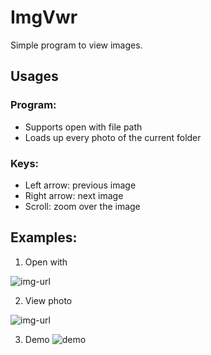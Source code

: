 # ImgVwr

Simple program to view images.



## Usages
### Program:
- Supports open with file path
- Loads up every photo of the current folder

### Keys:
- Left arrow: previous image
- Right arrow: next image
- Scroll: zoom over the image


## Examples:
1. Open with

![img-url](https://i.imgur.com/iV0bIv4.png)

2. View photo

![img-url](https://i.imgur.com/92JOvtF.png)

3. Demo
![demo](https://i.imgur.com/7ioMnaD.gif)
